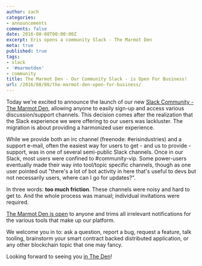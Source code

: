 ```yaml
---
author: zach
categories:
- announcements
comments: false
date: 2016-08-08T00:00:00Z
excerpt: Eris opens a community Slack - The Marmot Den
meta: true
published: true
tags:
- slack
- '#marmotden'
- community
title: The Marmot Den - Our Community Slack - is Open For Business!
url: /2016/08/08/the-marmot-den-open-for-business/
---
```


Today we're excited to announce the launch of our new [Slack Community - The Marmot Den](https://slack.eris.industries), allowing anyone to easily sign-up and access various discussion/support channels. This decision comes after the realization that the Slack experience we were offering to our users was lackluster. The migration is about providing a harmonized user experience. 

While we provide both an irc channel (freenode: #erisindustries) and a support e-mail, often the easiest way for users to get - and us to provide - support, was in one of several semi-public Slack channels. Once in our Slack, most users were confined to #community-vip. Some power-users eventually made their way into tool/topic specific channels, though as one user pointed out "there's a lot of bot activity in here that's useful to devs but not necessarily users, where can I go for updates?".

In three words: **too much friction**. These channels were noisy and hard to get to. And the whole process was manual; individual invitations were required. 

[The Marmot Den is open](https://slack.eris.industries) to anyone and trims all irrelevant notifications for the various tools that make up our platform. 

We welcome you in to: ask a question, report a bug, request a feature, talk tooling, brainstorm your smart contract backed distributed application, or any other blockchain topic that one may fancy.

Looking forward to seeing you [in The Den](https://slack.eris.industries)!

